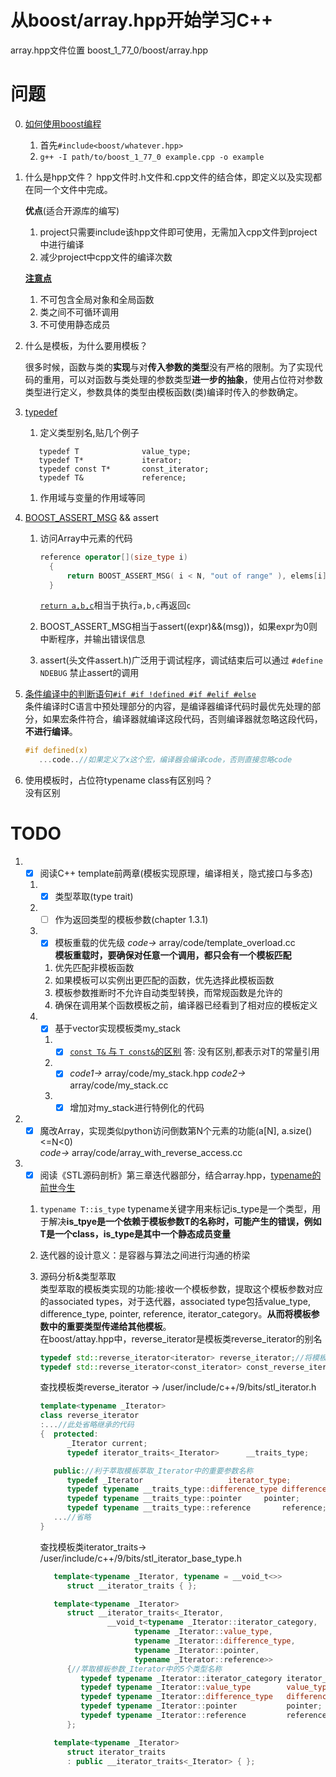 # 从boost/array.hpp开始学习C++
   array.hpp文件位置 boost_1_77_0/boost/array.hpp
# 问题
0. [如何使用boost编程](https://www.boost.org/doc/libs/1_78_0/more/getting_started/unix-variants.html)  
   1. 首先`#include<boost/whatever.hpp>`
   2. `g++ -I path/to/boost_1_77_0 example.cpp -o example`
1. 什么是hpp文件？
    hpp文件时.h文件和.cpp文件的结合体，即定义以及实现都在同一个文件中完成。

    **优点**(适合开源库的编写)
      1. project只需要include该hpp文件即可使用，无需加入cpp文件到project中进行编译
      2. 减少project中cpp文件的编译次数

    **[注意点](https://baike.baidu.com/item/HPP/4448301)**
      1. 不可包含全局对象和全局函数
      2. 类之间不可循环调用
      3. 不可使用静态成员
   
2. 什么是模板，为什么要用模板？
   
   很多时候，函数与类的**实现**与对**传入参数的类型**没有严格的限制。为了实现代码的重用，可以对函数与类处理的参数类型**进一步的抽象**，使用占位符对参数类型进行定义，参数具体的类型由模板函数(类)编译时传入的参数确定。

3. [typedef](https://www.runoob.com/cprogramming/c-typedef.html)
   1. 定义类型别名,贴几个例子
   ```
      typedef T              value_type;
      typedef T*             iterator;
      typedef const T*       const_iterator;
      typedef T&             reference;
   ```
   1. 作用域与变量的作用域等同

4. [BOOST_ASSERT_MSG](https://www.boost.org/doc/libs/1_77_0/libs/assert/doc/html/assert.html#boost_assert_msg) && assert
   1. 访问Array中元素的代码
      ```cpp
      reference operator[](size_type i) 
        { 
            return BOOST_ASSERT_MSG( i < N, "out of range" ), elems[i]; 
        }
      ```
      [`return a,b,c`](https://stackoverflow.com/questions/38943900/what-does-return-a-b-do-and-why)相当于执行`a,b,c`再返回`c`
   2. BOOST_ASSERT_MSG相当于assert((expr)&&(msg))，如果expr为0则中断程序，并输出错误信息

  
   3. assert(头文件assert.h)广泛用于调试程序，调试结束后可以通过 `#define NDEBUG` 禁止assert的调用 

5. [条件编译中的判断语句`#if #if !defined #if #elif #else`](https://blog.csdn.net/freeWayWalker/article/details/50035923)  
   条件编译时C语言中预处理部分的内容，是编译器编译代码时最优先处理的部分，如果宏条件符合，编译器就编译这段代码，否则编译器就忽略这段代码，**不进行编译**。  
   ```c++
   #if defined(x)
      ...code..//如果定义了x这个宏，编译器会编译code，否则直接忽略code
   ```

6. 使用模板时，占位符typename class有区别吗？  
   没有区别
# TODO
1. - [x] 阅读C++ template前两章(模板实现原理，编译相关，隐式接口与多态)
   1. - [x] 类型萃取(type trait)
   2. - [ ] 作为返回类型的模板参数(chapter 1.3.1)
   3. - [x] 模板重载的优先级 *code->* array/code/template_overload.cc  
      **模板重载时，要确保对任意一个调用，都只会有一个模板匹配**
      1. 优先匹配非模板函数
      2. 如果模板可以实例出更匹配的函数，优先选择此模板函数
      3. 模板参数推断时不允许自动类型转换，而常规函数是允许的
      4. 确保在调用某个函数模板之前，编译器已经看到了相对应的模板定义

   4. - [x] 基于vector实现模板类my_stack
      1. - [x] [`const T&` 与 `T const&`的区别](https://stackoverflow.com/questions/2640446/why-do-some-people-prefer-t-const-over-const-t) 答: 没有区别,都表示对T的常量引用
      2. - [x] *code1->* array/code/my_stack.hpp  *code2->* array/code/my_stack.cc
      3. - [x] 增加对my_stack进行特例化的代码
   
2. - [x] 魔改Array，实现类似python访问倒数第N个元素的功能(a[N], a.size()<=N<0)  
   *code->* array/code/array_with_reverse_access.cc

3. - [x] 阅读《STL源码剖析》第三章迭代器部分，结合array.hpp，[typename的前世今生](https://feihu.me/blog/2014/the-origin-and-usage-of-typename/#typename%E7%9A%84%E5%B8%B8%E8%A7%81%E7%94%A8%E6%B3%95)
   1. `typename T::is_type` typename关键字用来标记is_type是一个类型，用于解决**is_tpye是一个依赖于模板参数T的名称时，可能产生的错误，例如T是一个class，is_type是其中一个静态成员变量** 

   2. 迭代器的设计意义：是容器与算法之间进行沟通的桥梁
   
   3. 源码分析&类型萃取  
      类型萃取的模板类实现的功能:接收一个模板参数，提取这个模板参数对应的associated types，对于迭代器，associated type包括value_type, difference_type, pointer, reference, iterator_category。**从而将模板参数中的重要类型传递给其他模板**。   
      在boost/attay.hpp中，reverse_iterator是模板类reverse_iterator的别名
      ```c++
      typedef std::reverse_iterator<iterator> reverse_iterator;//将模板参数iterator传递给反向迭代器
      typedef std::reverse_iterator<const_iterator> const_reverse_iterator;
      ```  
      查找模板类reverse_iterator -> /user/include/c++/9/bits/stl_iterator.h  
      ```c++
      template<typename _Iterator>
      class reverse_iterator
      :...//此处省略继承的代码
      {  protected:
            _Iterator current;
            typedef iterator_traits<_Iterator>		__traits_type;

         public://利于萃取模板萃取_Iterator中的重要参数名称
            typedef _Iterator					iterator_type;
            typedef typename __traits_type::difference_type	difference_type;
            typedef typename __traits_type::pointer		pointer;
            typedef typename __traits_type::reference		reference;
         ...//省略
      }
      ```
      查找模板类iterator_traits-> /user/include/c++/9/bits/stl_iterator_base_type.h  
      ```c++
         template<typename _Iterator, typename = __void_t<>>
            struct __iterator_traits { };

         template<typename _Iterator>
            struct __iterator_traits<_Iterator,
                     __void_t<typename _Iterator::iterator_category,
                           typename _Iterator::value_type,
                           typename _Iterator::difference_type,
                           typename _Iterator::pointer,
                           typename _Iterator::reference>>
            {//萃取模板参数_Iterator中的5个类型名称
               typedef typename _Iterator::iterator_category iterator_category;
               typedef typename _Iterator::value_type        value_type;
               typedef typename _Iterator::difference_type   difference_type;
               typedef typename _Iterator::pointer           pointer;
               typedef typename _Iterator::reference         reference;
            };

         template<typename _Iterator>
            struct iterator_traits
            : public __iterator_traits<_Iterator> { };
      ```
      

